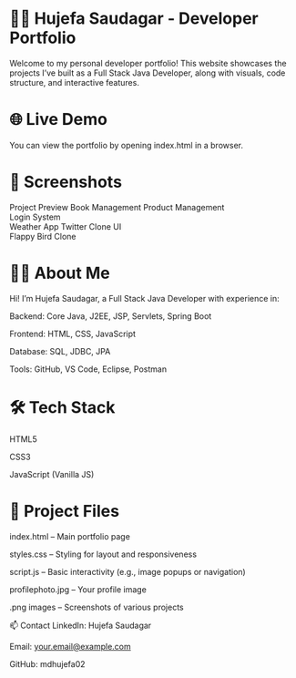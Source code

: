 # 👨‍💻 Hujefa Saudagar - Developer Portfolio
Welcome to my personal developer portfolio! This website showcases the projects I’ve built as a Full Stack Java Developer, along with visuals, code structure, and interactive features.

# 🌐 Live Demo
You can view the portfolio by opening index.html in a browser.

# 📸 Screenshots
Project	Preview
Book Management	
Product Management	
Login System	
Weather App	
Twitter Clone UI	
Flappy Bird Clone	

# 🧑‍💼 About Me
Hi! I’m Hujefa Saudagar, a Full Stack Java Developer with experience in:

Backend: Core Java, J2EE, JSP, Servlets, Spring Boot

Frontend: HTML, CSS, JavaScript

Database: SQL, JDBC, JPA

Tools: GitHub, VS Code, Eclipse, Postman

# 🛠️ Tech Stack
HTML5

CSS3

JavaScript (Vanilla JS)

# 📁 Project Files
index.html – Main portfolio page

styles.css – Styling for layout and responsiveness

script.js – Basic interactivity (e.g., image popups or navigation)

profilephoto.jpg – Your profile image

.png images – Screenshots of various projects


📫 Contact
LinkedIn: Hujefa Saudagar

Email: your.email@example.com

GitHub: mdhujefa02
